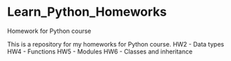 # Learn_Python_Homeworks
Homework for Python course

This is a repository for my homeworks for Python course. 
HW2 - Data types
HW4 - Functions
HW5 - Modules
HW6 - Classes and inheritance
